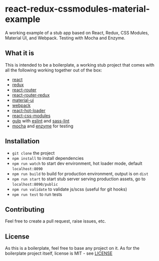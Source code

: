 # react-redux-cssmodules-material-example
A working example of a stub app based on React, Redux, CSS Modules, Material UI, and Webpack. Testing with Mocha and Enzyme.

## What it is
This is intended to be a boilerplate, a working stub project that comes with all the following working together out of the box:

 * [react]
 * [redux]
 * [react-router]
 * [react-router-redux]
 * [material-ui]
 * [webpack]
 * [react-hot-loader]
 * [react-css-modules]
 * [gulp] with [eslint] and [sass-lint]
 * [mocha] and [enzyme] for testing

## Installation

 * `git clone` the project
 * `npm install` to install dependencies
 * `npm run watch` to start dev environment, hot loader mode, default `localhost:8090`
 * `npm run build` to build for production environment, output is on `dist`
 * `npm run start` to start stub server serving production assets, go to `localhost:8090/public`
 * `npm run validate` to validate js/scss (useful for git hooks)
 * `npm run test` to run tests

## Contributing

Feel free to create a pull request, raise issues, etc.

## License

As this is a boilerplate, feel free to base any project on it.
As for the boilerplate project itself, license is MIT - see [LICENSE][license-url]

[license-url]: ./LICENSE
[react]: https://github.com/facebook/react
[redux]: https://github.com/reactjs/redux
[material-ui]: https://github.com/callemall/material-ui
[webpack]: https://github.com/webpack/webpack
[react-router]: https://github.com/reactjs/react-router
[react-router-redux]: https://github.com/reactjs/react-router-redux
[react-hot-loader]: https://github.com/gaearon/react-hot-loader
[react-css-modules]: https://github.com/gajus/react-css-modules
[gulp]: https://github.com/gulpjs/gulp
[sass-lint]: https://github.com/sasstools/sass-lint
[eslint]: https://github.com/eslint/eslint
[mocha]: https://github.com/mochajs/mocha
[enzyme]: https://github.com/airbnb/enzyme
